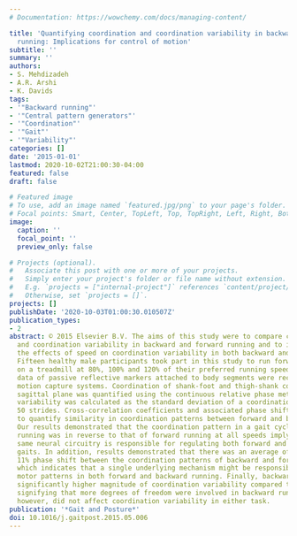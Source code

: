 ```yaml
---
# Documentation: https://wowchemy.com/docs/managing-content/

title: 'Quantifying coordination and coordination variability in backward versus forward
  running: Implications for control of motion'
subtitle: ''
summary: ''
authors:
- S. Mehdizadeh
- A.R. Arshi
- K. Davids
tags:
- '"Backward running"'
- '"Central pattern generators"'
- '"Coordination"'
- '"Gait"'
- '"Variability"'
categories: []
date: '2015-01-01'
lastmod: 2020-10-02T21:00:30-04:00
featured: false
draft: false

# Featured image
# To use, add an image named `featured.jpg/png` to your page's folder.
# Focal points: Smart, Center, TopLeft, Top, TopRight, Left, Right, BottomLeft, Bottom, BottomRight.
image:
  caption: ''
  focal_point: ''
  preview_only: false

# Projects (optional).
#   Associate this post with one or more of your projects.
#   Simply enter your project's folder or file name without extension.
#   E.g. `projects = ["internal-project"]` references `content/project/deep-learning/index.md`.
#   Otherwise, set `projects = []`.
projects: []
publishDate: '2020-10-03T01:00:30.010507Z'
publication_types:
- 2
abstract: © 2015 Elsevier B.V. The aims of this study were to compare coordination
  and coordination variability in backward and forward running and to investigate
  the effects of speed on coordination variability in both backward and forward running.
  Fifteen healthy male participants took part in this study to run forwards and backwards
  on a treadmill at 80%, 100% and 120% of their preferred running speeds. The coordinate
  data of passive reflective markers attached to body segments were recorded using
  motion capture systems. Coordination of shank-foot and thigh-shank couplings in
  sagittal plane was quantified using the continuous relative phase method. Coordination
  variability was calculated as the standard deviation of a coordination pattern over
  50 strides. Cross-correlation coefficients and associated phase shifts were determined
  to quantify similarity in coordination patterns between forward and backward running.
  Our results demonstrated that the coordination pattern in a gait cycle of backward
  running was in reverse to that of forward running at all speeds implying that the
  same neural circuitry is responsible for regulating both forward and backward running
  gaits. In addition, results demonstrated that there was an average of approximately
  11% phase shift between the coordination patterns of backward and forward running
  which indicates that a single underlying mechanism might be responsible for generating
  motor patterns in both forward and backward running. Finally, backward running had
  significantly higher magnitude of coordination variability compared to forward running,
  signifying that more degrees of freedom were involved in backward running. Speed
  however, did not affect coordination variability in either task.
publication: '*Gait and Posture*'
doi: 10.1016/j.gaitpost.2015.05.006
---
```

